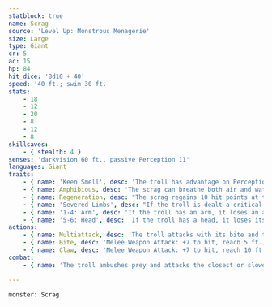 ```yaml
---
statblock: true
name: Scrag
source: 'Level Up: Monstrous Menagerie'
size: Large
type: Giant
cr: 5
ac: 15
hp: 84
hit_dice: '8d10 + 40'
speed: '40 ft.; swim 30 ft.'
stats:
    - 18
    - 12
    - 20
    - 8
    - 12
    - 8
skillsaves:
    - { stealth: 4 }
senses: 'darkvision 60 ft., passive Perception 11'
languages: Giant
traits:
    - { name: 'Keen Smell', desc: 'The troll has advantage on Perception checks that rely on smell.' }
    - { name: Amphibious, desc: 'The scrag can breathe both air and water.' }
    - { name: Regeneration, desc: "The scrag regains 10 hit points at the start of its turn. If the scrag takes acid or fire damage, this trait doesn't function on its next turn. This trait also doesn't function if the troll hasn't been immersed in water since the start of its last turn. The troll dies only if it starts its turn with 0 hit points and doesn't regenerate." }
    - { name: 'Severed Limbs', desc: "If the troll is dealt a critical hit with a slashing weapon, one of its extremities is severed. The extremity has AC 15, 10 hit points, a Speed of 10, and the troll's Regeneration trait. The troll controls the severed extremity and perceives through it with the appropriate senses (for instance, it sees through the eyes of its severed head). As a bonus action, the troll can reattach the extremity. While the troll is missing the extremity, its maximum hit points are reduced by 10. Roll d6 to determine the severed extremity:" }
    - { name: '1-4: Arm', desc: 'If the troll has an arm, it loses an arm. It loses one of its claw attacks, and the severed arm can make a claw attack.' }
    - { name: '5-6: Head', desc: 'If the troll has a head, it loses its head. It loses its bite attack, and the severed head can make a bite attack.' }
actions:
    - { name: Multiattack, desc: 'The troll attacks with its bite and twice with its claw.' }
    - { name: Bite, desc: 'Melee Weapon Attack: +7 to hit, reach 5 ft., one target. Hit: 11 (2d6 + 4) piercing damage.' }
    - { name: Claw, desc: 'Melee Weapon Attack: +7 to hit, reach 10 ft., one target. Hit: 9 (2d4 + 4) slashing damage.' }
combat:
    - { name: 'The troll ambushes prey and attacks the closest or slowest opponent, ignoring all damage except fire and acid', desc: "It flees only if it's bloodied, it has taken acid or fire damage, and none of its enemies are down." }

---
```

```statblock
monster: Scrag
```

